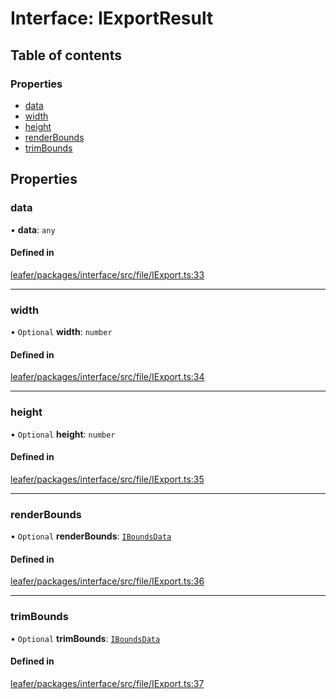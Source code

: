# Interface: IExportResult

## Table of contents

### Properties

- [data](IExportResult.md#data)
- [width](IExportResult.md#width)
- [height](IExportResult.md#height)
- [renderBounds](IExportResult.md#renderbounds)
- [trimBounds](IExportResult.md#trimbounds)

## Properties

### data

• **data**: `any`

#### Defined in

[leafer/packages/interface/src/file/IExport.ts:33](https://github.com/leaferjs/leafer/blob/985f85e/packages/interface/src/file/IExport.ts#L33)

___

### width

• `Optional` **width**: `number`

#### Defined in

[leafer/packages/interface/src/file/IExport.ts:34](https://github.com/leaferjs/leafer/blob/985f85e/packages/interface/src/file/IExport.ts#L34)

___

### height

• `Optional` **height**: `number`

#### Defined in

[leafer/packages/interface/src/file/IExport.ts:35](https://github.com/leaferjs/leafer/blob/985f85e/packages/interface/src/file/IExport.ts#L35)

___

### renderBounds

• `Optional` **renderBounds**: [`IBoundsData`](IBoundsData.md)

#### Defined in

[leafer/packages/interface/src/file/IExport.ts:36](https://github.com/leaferjs/leafer/blob/985f85e/packages/interface/src/file/IExport.ts#L36)

___

### trimBounds

• `Optional` **trimBounds**: [`IBoundsData`](IBoundsData.md)

#### Defined in

[leafer/packages/interface/src/file/IExport.ts:37](https://github.com/leaferjs/leafer/blob/985f85e/packages/interface/src/file/IExport.ts#L37)
